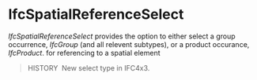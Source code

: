 # IfcSpatialReferenceSelect

_IfcSpatialReferenceSelect_ provides the option to either select a group occurrence, _IfcGroup_ (and all relevent subtypes), or a product occurance, _IfcProduct_. for referencing to a spatial element

> HISTORY  New select type in IFC4x3.

 
